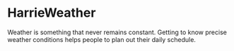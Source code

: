 # HarrieWeather
Weather is something that never remains constant. Getting to know precise weather conditions helps people to plan out their daily schedule. 
